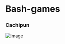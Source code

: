 # Bash-games

### Cachipun
![image](https://github.com/GabrielMedink/Bash-games/assets/93561081/21f97a5f-bed3-4ec2-a800-a7c65268647a)
